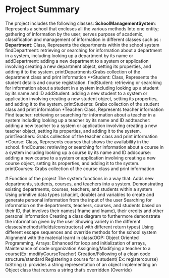 # Project Summary 
The project includes the following classes:
﻿﻿**SchoolManagementSystem**: Represents a school that encloses all the various methods Into one entity; gathering of information by the user; serves purpose of academic, classification and management of information in different classes  such as : 
﻿﻿**Department**: Class, Represents the  departments within the school system
findDepartment: retrieving or searching for information about a department in a system, including looking up a department by its name or 
addDepartment: adding a new department to a system or application involving creating a new department object, setting its properties, and adding it to the system.
printDepartments:Grabs collection of the department class and print information 
﻿﻿**Student: Class, Represents the student details and course registration.
findStudent: retrieving or searching for information about a student in a system including looking up a student by its name and ID
addStudent: adding a new student to a system or application involving creating a new student object, setting its properties, and adding it to the system.
printStudents: Grabs collection of the student class and print information 
﻿*Teacher: Class, Represents teacher information 
Find teacher: retrieving or searching for information about a teacher in a system including looking up a teacher by its name and ID
addteacher: adding a new teacher to a system or application involving creating a new teacher object, setting its properties, and adding it to the system.
printTeachers: Grabs collection of the teacher class and print information 
﻿*Course: Class, Represents courses that shows the availability in the school.
findCourse: retrieving or searching for information about a course in a system including looking up a course by its name and ID
addcourse: adding a new course to a system or application involving creating a new course object, setting its properties, and adding it to the system.
printCourses: Grabs collection of the course class and print information 

﻿# Function of the project
The system functions in a way that:
﻿﻿Adds new departments, students, courses, and teachers into a system.
﻿Demonstrating existing departments, courses, teachers, and students within a system 
Using primitive data types (char,int, double) and variables to create and generate personal information from the input of the user
﻿﻿Searching for information on the departments, teachers, courses, and students based on their ID, that involves their names( fname and lname), their credits and other personal information 
Creating a class diagram to furthermore demonstrate the information given by the user
Showing variety in the different classes/methods/fields/constructors( with different return types)
Using different escape sequences and override methods for the school system
Alignment with the material learnt in class(OOP: Object Oriented Programming, Arrays: Enhanced for loop and initialization of arrays,  
Maintenance of code organization 
﻿﻿Assigning/Modifying  a teacher to a course(Ex: modifyCourseTeacher)
Creation/Following  of a clean code structure/standard
Registering a course for a student( Ex: registercourse)
toString (): provides a string representation of an object implementing an Object class that  returns a string that’s overridden (Override)
